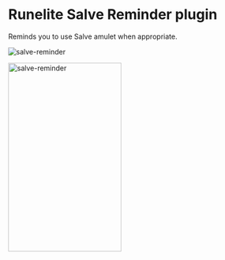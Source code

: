 # Runelite Salve Reminder plugin
Reminds you to use Salve amulet when appropriate.

![salve-reminder](https://github.com/user-attachments/assets/c7af9797-3865-4faf-aa99-5355ff46ecf3)

<img width="229" height="382" alt="salve-reminder" src="https://github.com/user-attachments/assets/234fc46e-0178-415e-b182-4abb5777de2a" />